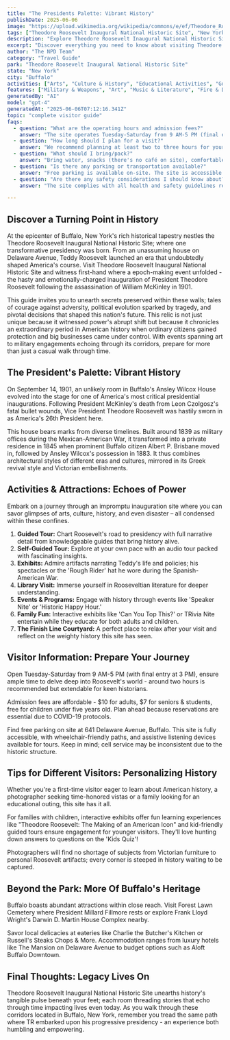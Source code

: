 ```yaml
---
title: "The Presidents Palette: Vibrant History"
publishDate: 2025-06-06
image: "https://upload.wikimedia.org/wikipedia/commons/e/ef/Theodore_Roosevelt_Monument%2C_with_inaugural_site_in_the_background.jpg"
tags: ["Theodore Roosevelt Inaugural National Historic Site", "New York", "National Parks", "Travel Guide", "Buffalo", "Outdoor Recreation", "Family Travel", "Adventure"]
description: "Explore Theodore Roosevelt Inaugural National Historic Site in Buffalo, New York with our comprehensive visitor guide featuring activities, tips, and local i..."
excerpt: "Discover everything you need to know about visiting Theodore Roosevelt Inaugural National Historic Site in Buffalo, New York."
author: "The NPD Team"
category: "Travel Guide"
park: "Theodore Roosevelt Inaugural National Historic Site"
state: "New York"
city: "Buffalo"
activities: ["Arts", "Culture & History", "Educational Activities", "Guided & Self-Guided Tours"]
features: ["Military & Weapons", "Art", "Music & Literature", "Fire & Disaster", "Transportation", "U.S. Wars & Conflicts", "People & Identity", "Cultural Heritage & Society"]
generatedBy: "AI"
model: "gpt-4"
generatedAt: "2025-06-06T07:12:16.341Z"
topic: "complete visitor guide"
faqs:
  - question: "What are the operating hours and admission fees?"
    answer: "The site operates Tuesday-Saturday from 9 AM-5 PM (final entry latest by 3 PM). Regular adult tickets cost $10, seniors/students can enter for $7, and children under five enjoy free entry."
  - question: "How long should I plan for a visit?"
    answer: "We recommend planning at least two to three hours for your visit. However, if you have a profound interest in history, you may want to extend your stay."
  - question: "What should I bring/pack?"
    answer: "Bring water, snacks (there's no café on site), comfortable walking shoes, and don't forget your camera!"
  - question: "Is there any parking or transportation available?"
    answer: "Free parking is available on-site. The site is accessible via public transportation as well; Metro Bus #20 stops nearby on Delaware Avenue."
  - question: "Are there any safety considerations I should know about?"
    answer: "The site complies with all health and safety guidelines related to COVID-19. However, due to the historic nature of the building structures, some rooms might be less ventilated."

---
```


## Discover a Turning Point in History 
At the epicenter of Buffalo, New York's rich historical tapestry nestles the Theodore Roosevelt Inaugural National Historic Site; where one transformative presidency was born. From an unassuming house on Delaware Avenue, Teddy Roosevelt launched an era that undoubtedly shaped America's course. Visit Theodore Roosevelt Inaugural National Historic Site and witness first-hand where a epoch-making event unfolded - the hasty and emotionally-charged inauguration of President Theodore Roosevelt following the assassination of William McKinley in 1901. 

This guide invites you to unearth secrets preserved within these walls; tales of courage against adversity, political evolution sparked by tragedy, and pivotal decisions that shaped this nation's future. This relic is not just unique because it witnessed power's abrupt shift but because it chronicles an extraordinary period in American history when ordinary citizens gained protection and big businesses came under control. With events spanning art to military engagements echoing through its corridors, prepare for more than just a casual walk through time.

## The President's Palette: Vibrant History
On September 14, 1901, an unlikely room in Buffalo's Ansley Wilcox House evolved into the stage for one of America's most critical presidential inaugurations. Following President McKinley's death from Leon Czolgosz's fatal bullet wounds, Vice President Theodore Roosevelt was hastily sworn in as America's 26th President here.

This house bears marks from diverse timelines. Built around 1839 as military offices during the Mexican-American War, it transformed into a private residence in 1845 when prominent Buffalo citizen Albert P. Brisbane moved in, followed by Ansley Wilcox's possession in 1883. It thus combines architectural styles of different eras and cultures, mirrored in its Greek revival style and Victorian embellishments.

## Activities & Attractions: Echoes of Power
Embark on a journey through an impromptu inauguration site where you can savor glimpses of arts, culture, history, and even disaster – all condensed within these confines.

1. **Guided Tour:** Chart Roosevelt's road to presidency with full narrative detail from knowledgeable guides that bring history alive.
2. **Self-Guided Tour:** Explore at your own pace with an audio tour packed with fascinating insights.
3. **Exhibits:** Admire artifacts narrating Teddy's life and policies; his spectacles or the 'Rough Rider' hat he wore during the Spanish-American War.
4. **Library Visit:** Immerse yourself in Rooseveltian literature for deeper understanding.
5. **Events & Programs:** Engage with history through events like 'Speaker Nite' or 'Historic Happy Hour.'
6. **Family Fun:** Interactive exhibits like 'Can You Top This?' or TRivia Nite entertain while they educate for both adults and children.
7. **The Finish Line Courtyard:** A perfect place to relax after your visit and reflect on the weighty history this site has seen.

## Visitor Information: Prepare Your Journey
Open Tuesday-Saturday from 9 AM-5 PM (with final entry at 3 PM), ensure ample time to delve deep into Roosevelt's world - around two hours is recommended but extendable for keen historians.

Admission fees are affordable - $10 for adults, $7 for seniors & students, free for children under five years old. Plan ahead because reservations are essential due to COVID-19 protocols.

Find free parking on site at 641 Delaware Avenue, Buffalo. This site is fully accessible, with wheelchair-friendly paths, and assistive listening devices available for tours. Keep in mind; cell service may be inconsistent due to the historic structure.

## Tips for Different Visitors: Personalizing History
Whether you're a first-time visitor eager to learn about American history, a photographer seeking time-honored vistas or a family looking for an educational outing, this site has it all.

For families with children, interactive exhibits offer fun learning experiences like "Theodore Roosevelt: The Making of an American Icon" and kid-friendly guided tours ensure engagement for younger visitors. They'll love hunting down answers to questions on the 'Kids Quiz'!

Photographers will find no shortage of subjects from Victorian furniture to personal Roosevelt artifacts; every corner is steeped in history waiting to be captured.

## Beyond the Park: More Of Buffalo's Heritage
Buffalo boasts abundant attractions within close reach. Visit Forest Lawn Cemetery where President Millard Fillmore rests or explore Frank Lloyd Wright's Darwin D. Martin House Complex nearby.

Savor local delicacies at eateries like Charlie the Butcher's Kitchen or Russell's Steaks Chops & More. Accommodation ranges from luxury hotels like The Mansion on Delaware Avenue to budget options such as Aloft Buffalo Downtown.

## Final Thoughts: Legacy Lives On 
Theodore Roosevelt Inaugural National Historic Site unearths history's tangible pulse beneath your feet; each room threading stories that echo through time impacting lives even today. As you walk through these corridors located in Buffalo, New York, remember you tread the same path where TR embarked upon his progressive presidency - an experience both humbling and empowering. 
